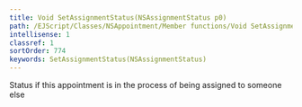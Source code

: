 ```yaml
---
title: Void SetAssignmentStatus(NSAssignmentStatus p0)
path: /EJScript/Classes/NSAppointment/Member functions/Void SetAssignmentStatus(NSAssignmentStatus p_0)
intellisense: 1
classref: 1
sortOrder: 774
keywords: SetAssignmentStatus(NSAssignmentStatus)
---
```



Status if this appointment is in the process of being assigned to someone else


